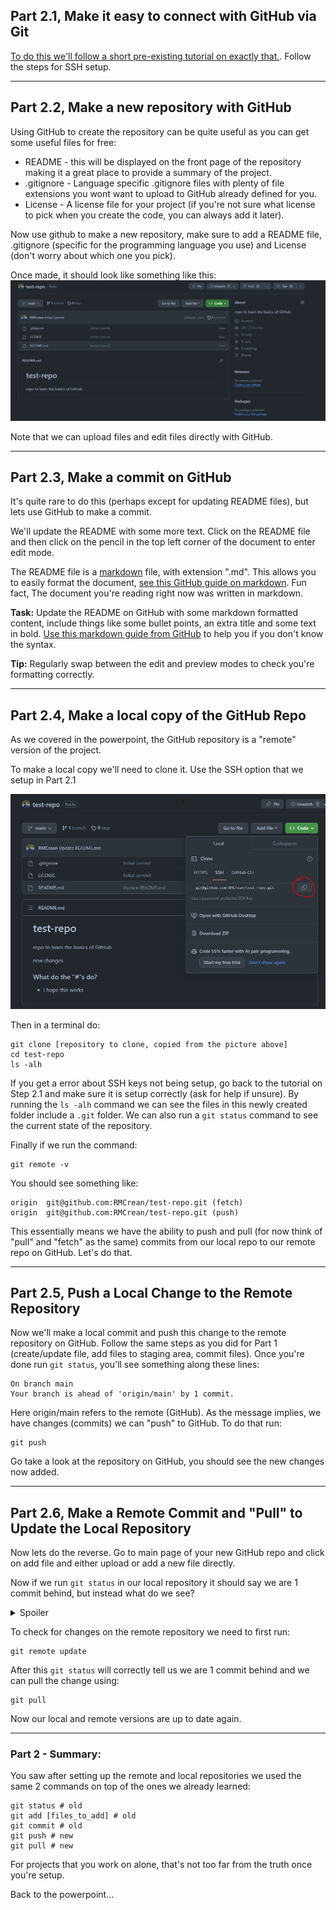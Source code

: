 ## Part 2.1, Make it easy to connect with GitHub via Git

[To do this we'll follow a short pre-existing tutorial on exactly that.](https://coderefinery.github.io/installation/ssh/). Follow the steps for SSH setup.

---

## Part 2.2, Make a new repository with GitHub

Using GitHub to create the repository can be quite useful as you can get some useful files for free:

- README - this will be displayed on the front page of the repository making it a great place to provide a summary of the project. 
- .gitignore - Language specific .gitignore files with plenty of file extensions you wont want to upload to GitHub already defined for you. 
- License - A license file for your project (if you're not sure what license to pick when you create the code, you can always add it later).

Now use github to make a new repository, make sure to add a README file, .gitignore (specific for the programming language you use) and License (don't worry about which one you pick).


Once made, it should look like something like this:
![created repo](assets/git_example_created_repo.png)

Note that we can upload files and edit files directly with GitHub.

---

## Part 2.3, Make a commit on GitHub
It's quite rare to do this (perhaps except for updating README files), but lets use GitHub to make a commit.

We'll update the README with some more text. Click on the README file and then click on the pencil in the top left corner of the document to enter edit mode.

The README file is a [markdown](https://docs.github.com/en/get-started/writing-on-github/getting-started-with-writing-and-formatting-on-github/basic-writing-and-formatting-syntax) file, with extension ".md". This allows you to easily format the document, [see this GitHub guide on markdown](https://docs.github.com/en/get-started/writing-on-github/getting-started-with-writing-and-formatting-on-github/basic-writing-and-formatting-syntax). Fun fact, The document you're reading right now was written in markdown.

**Task:** Update the README on GitHub with some markdown formatted content, include things like some bullet points, an extra title and some text in bold. [Use this markdown guide from GitHub](https://docs.github.com/en/get-started/writing-on-github/getting-started-with-writing-and-formatting-on-github/basic-writing-and-formatting-syntax) to help you if you don't know the syntax. 

**Tip:** Regularly swap between the edit and preview modes to check you're formatting correctly.

---

## Part 2.4, Make a local copy of the GitHub Repo

As we covered in the powerpoint, the GitHub repository is a "remote" version of the project.

To make a local copy we'll need to clone it. Use the SSH option that we setup in Part 2.1

![git clone location on GitHub](assets/git_clone_option.png)

Then in a terminal do:

```
git clone [repository to clone, copied from the picture above]
cd test-repo
ls -alh
```

If you get a error about SSH keys not being setup, go back to the tutorial on Step 2.1 and make sure it is setup correctly (ask for help if unsure).
By running the `ls -alh` command we can see the files in this newly created folder include a `.git` folder. We can also run a `git status` command to see the current state of the repository.

Finally if we run the command:

```
git remote -v
```

You should see something like:

```
origin  git@github.com:RMCrean/test-repo.git (fetch)
origin  git@github.com:RMCrean/test-repo.git (push)
```

This essentially means we have the ability to push and pull (for now think of "pull" and "fetch" as the same) commits from our local repo to our remote repo on GitHub. Let's do that.

---

## Part 2.5, Push a Local Change to the Remote Repository

Now we'll make a local commit and push this change to the remote repository on GitHub. Follow the same steps as you did for Part 1 (create/update file, add files to staging area, commit files). Once you're done run `git status`, you'll see something along these lines:

```
On branch main
Your branch is ahead of 'origin/main' by 1 commit.
```

Here origin/main refers to the remote (GitHub). As the message implies, we have changes (commits) we can "push" to GitHub. To do that run:

```
git push
```

Go take a look at the repository on GitHub, you should see the new changes now added.

---

## Part 2.6, Make a Remote Commit and "Pull" to Update the Local Repository

Now lets do the reverse. Go to main page of your new GitHub repo and click on add file and either upload or add a new file directly.

Now if we run `git status` in our local repository it should say we are 1 commit behind, but instead what do we see?

<details markdown="1">
 <summary>Spoiler</summary>
We see we're up to date. So the changes on the remote aren't yet known about on our local repository.
</details>


To check for changes on the remote repository we need to first run:

```
git remote update
```

After this `git status` will correctly tell us we are 1 commit behind and we can pull the change using:

```
git pull
```

Now our local and remote versions are up to date again.

---

### Part 2 - Summary:

You saw after setting up the remote and local repositories we used the same 2 commands on top of the ones we already learned:

```
git status # old
git add [files_to_add] # old
git commit # old
git push # new
git pull # new 
```

For projects that you work on alone, that's not too far from the truth once you're setup. 

Back to the powerpoint...
